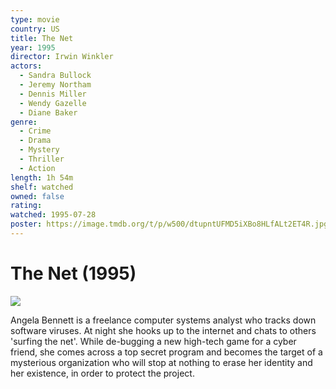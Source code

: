 ```yaml
---
type: movie
country: US
title: The Net
year: 1995
director: Irwin Winkler
actors:
  - Sandra Bullock
  - Jeremy Northam
  - Dennis Miller
  - Wendy Gazelle
  - Diane Baker
genre:
  - Crime
  - Drama
  - Mystery
  - Thriller
  - Action
length: 1h 54m
shelf: watched
owned: false
rating:
watched: 1995-07-28
poster: https://image.tmdb.org/t/p/w500/dtupntUFMD5iXBo8HLfALt2ET4R.jpg
---
```


# The Net (1995)

![](https://image.tmdb.org/t/p/w500/dtupntUFMD5iXBo8HLfALt2ET4R.jpg)

Angela Bennett is a freelance computer systems analyst who tracks down software viruses. At night she hooks up to the internet and chats to others 'surfing the net'. While de-bugging a new high-tech game for a cyber friend, she comes across a top secret program and becomes the target of a mysterious organization who will stop at nothing to erase her identity and her existence, in order to protect the project.